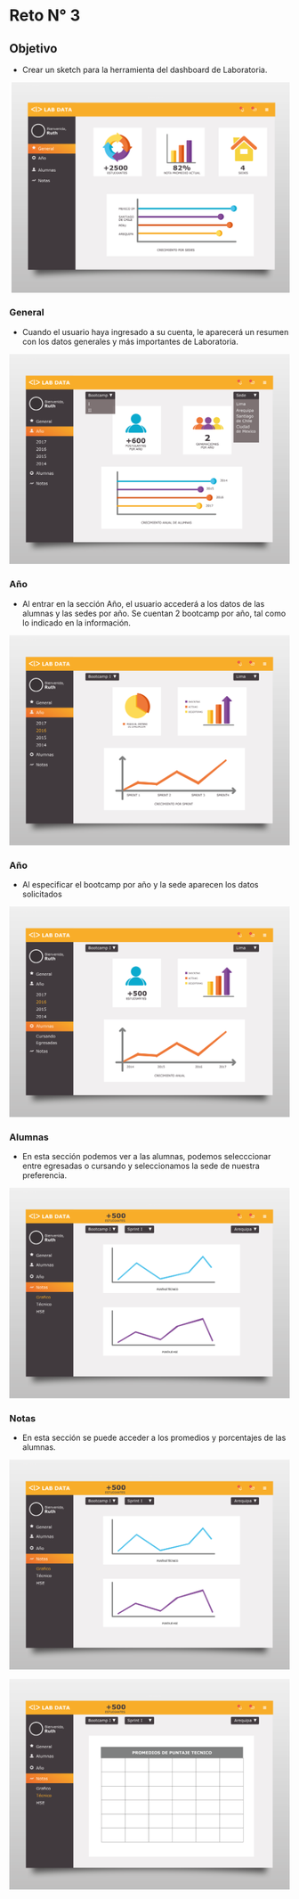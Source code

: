 # Reto N° 3

## Objetivo

   * Crear un sketch para la herramienta del dashboard de Laboratoria.
   

 ![dashboard](assets/img/SKETCH-01.png)
 
### General

 * Cuando el usuario haya ingresado a su cuenta, le aparecerá un resumen con los datos generales y más importantes de Laboratoria.
 
 
 ![dashboard](assets/img/SKETCH-02.png)
 
 ### Año

 * Al entrar en la sección Año, el usuario accederá a los datos de las alumnas y las sedes por año. Se cuentan  2 bootcamp por año, tal como lo indicado en la información.
 
 ![dashboard](assets/img/SKETCH-04.png)
  ### Año
 * Al especificar el bootcamp por año y la sede aparecen los datos solicitados
 
  ![dashboard](assets/img/SKETCH-05.png)
  ### Alumnas
  * En esta sección podemos ver a las alumnas, podemos selecccionar entre egresadas o cursando y seleccionamos la sede de nuestra         preferencia.

 
 ![dashboard](assets/img/SKETCH-03.png)
  ### Notas
 * En esta sección se puede acceder a los promedios y porcentajes de las alumnas.
   
 ![dashboard](assets/img/SKETCH-03.png)
  
 ![dashboard](assets/img/SKETCH-06.png)
